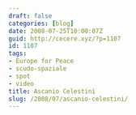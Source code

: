 ```yaml
---
draft: false
categories: [blog]
date: 2008-07-25T10:00:07Z
guid: http://cecere.xyz/?p=1107
id: 1107
tags:
- Europe for Peace
- scudo-spaziale
- spot
- video
title: Ascanio Celestini
slug: /2008/07/ascanio-celestini/
---
```


